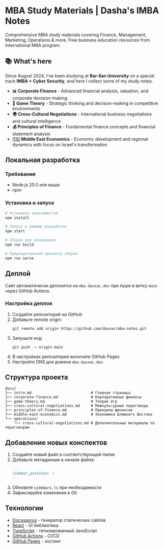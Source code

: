 # MBA Study Materials | Dasha's IMBA Notes

Comprehensive MBA study materials covering Finance, Management, Marketing, Operations & more. Free business education resources from International MBA program.

## 📚 What's here

Since August 2024, I've been studying at **Bar-Ilan University** on a special track **IMBA + Cyber Security**, and here I collect some of my study notes.

- **📊 Corporate Finance** - Advanced financial analysis, valuation, and corporate decision-making
- **🎯 Game Theory** - Strategic thinking and decision-making in competitive environments  
- **🌍 Cross-Cultural Negotiations** - International business negotiations and cultural intelligence
- **💰 Principles of Finance** - Fundamental finance concepts and financial statement analysis
- **🇮🇱 Middle East Economics** - Economic development and regional dynamics with focus on Israel's transformation

## Локальная разработка

### Требования
- Node.js 20.0 или выше
- npm

### Установка и запуск

```bash
# Установка зависимостей
npm install

# Запуск в режиме разработки
npm start

# Сборка для продакшена
npm run build

# Предварительный просмотр сборки
npm run serve
```

## Деплой

Сайт автоматически деплоится на `mba.daxxac.dev` при пуше в ветку `main` через GitHub Actions.

### Настройка деплоя

1. Создайте репозиторий на GitHub
2. Добавьте remote origin:
   ```bash
   git remote add origin https://github.com/daxxac/mba-notes.git
   ```
3. Запушьте код:
   ```bash
   git push -u origin main
   ```
4. В настройках репозитория включите GitHub Pages
5. Настройте DNS для домена `mba.daxxac.dev`

## Структура проекта

```
docs/
├── intro.md                           # Главная страница
├── corporate-finance.md               # Корпоративные финансы
├── game-theory.md                     # Теория игр
├── cross-cultural-negotiations.md     # Межкультурные переговоры
├── principles-of-finance.md           # Принципы финансов
├── middle-east-economics.md           # Экономика Ближнего Востока
└── operations/
    └── cross-cultural-negotiations.md # Дополнительные материалы по переговорам
```

## Добавление новых конспектов

1. Создайте новый файл в соответствующей папке
2. Добавьте метаданные в начале файла:
   ```markdown
   ---
   sidebar_position: 1
   ---
   ```
3. Обновите `sidebars.ts` при необходимости
4. Зафиксируйте изменения в Git

## Технологии

- [Docusaurus](https://docusaurus.io/) - генератор статических сайтов
- [React](https://reactjs.org/) - UI библиотека
- [TypeScript](https://www.typescriptlang.org/) - типизированный JavaScript
- [GitHub Actions](https://github.com/features/actions) - CI/CD
- [GitHub Pages](https://pages.github.com/) - хостинг